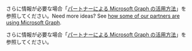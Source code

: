 <span data-ttu-id="3a66f-p105">さらに情報が必要な場合「[パートナーによる Microsoft Graph の活用方法](https://developer.microsoft.com/en-us/graph/graph/examples#partners)」を参照してください。</span><span class="sxs-lookup"><span data-stu-id="3a66f-p105">Need more ideas? See [how some of our partners are using Microsoft Graph](https://developer.microsoft.com/en-us/graph/graph/examples#partners).</span></span>

さらに情報が必要な場合「[パートナーによる Microsoft Graph の活用方法](https://developer.microsoft.com/en-us/graph/graph/examples#partners)」を参照してください。


